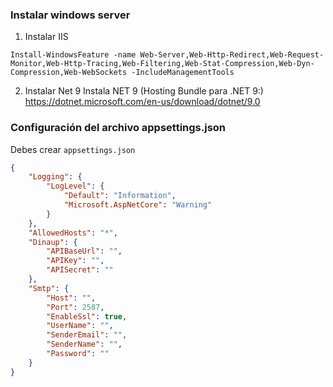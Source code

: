 ### Instalar windows server


1. Instalar IIS 
 ```
 Install-WindowsFeature -name Web-Server,Web-Http-Redirect,Web-Request-Monitor,Web-Http-Tracing,Web-Filtering,Web-Stat-Compression,Web-Dyn-Compression,Web-WebSockets -IncludeManagementTools
 ```
2. Instalar Net 9
 Instala NET 9 (Hosting Bundle para .NET 9:) https://dotnet.microsoft.com/en-us/download/dotnet/9.0



### Configuración del archivo appsettings.json
Debes crear  `appsettings.json`  
```json
{
    "Logging": {
        "LogLevel": {
            "Default": "Information",
            "Microsoft.AspNetCore": "Warning"
        }
    },
    "AllowedHosts": "*",
    "Dinaup": {
        "APIBaseUrl": "",
        "APIKey": "",
        "APISecret": ""
    },
    "Smtp": {
        "Host": "",
        "Port": 2587,
        "EnableSsl": true,
        "UserName": "",
        "SenderEmail": "",
        "SenderName": "",
        "Password": ""
    }
}
```
 
